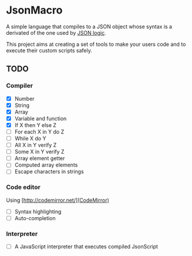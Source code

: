 # JsonMacro
A simple language that compiles to a JSON object whose syntax is a derivated of the one used by [JSON logic](http://jsonlogic.com/).

This project aims at creating a set of tools to make your users code and to execute their custom scripts safely. 

## TODO
### Compiler
 - [x] Number
 - [x] String
 - [x] Array
 - [x] Variable and function
 - [x] If X then Y else Z
 - [ ] For each X in Y do Z
 - [ ] While X do Y
 - [ ] All X in Y verify Z
 - [ ] Some X in Y verify Z
 - [ ] Array element getter
 - [ ] Computed array elements
 - [ ] Escape characters in strings

### Code editor
Using [http://codemirror.net/](CodeMirror)
 - [ ] Syntax highlighting
 - [ ] Auto-completion

### Interpreter
 - [ ] A JavaScript interpreter that executes compiled JsonScript
 